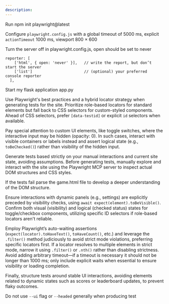 ```yaml
---
description: 
---
```


Run npm init playwright@latest

Configure `playwright.config.js` with a global timeout of 5000 ms, explicit `actionTimeout` 1000 ms, viewport 800 × 600

Turn the server off in playwright.config.js, open should be set to never

```
reporter: [
    ['html', { open: 'never' }],   // write the report, but don’t start the server
    ['list']                       // (optional) your preferred console reporter
  ],
```

Start my flask application app.py

Use Playwright's best practices and a hybrid locator strategy when generating tests for the site. Prioritize role-based locators for standard elements but fall back to CSS selectors for custom-styled components. Ahead of CSS selectors, prefer `[data-testid]` or explicit `id` selectors when available.

Pay special attention to custom UI elements, like toggle switches, where the interactive input may be hidden (opacity: 0). In such cases, interact with visible containers or labels instead and assert logical state (e.g., `toBeChecked()`) rather than visibility of the hidden input.

Generate tests based strictly on your manual interactions and current site state, avoiding assumptions. Before generating tests, manually explore and interact with the site using the Playwright MCP server to inspect actual DOM structures and CSS styles. 

If the tests fail parse the game.html file to develop a deeper understanding of the DOM structure.

Ensure interactions with dynamic panels (e.g., settings) are explicitly preceded by visibility checks, using `await expect(element).toBeVisible()`. Confirm both visual (visibility) and logical (checked status) states for toggle/checkbox components, utilizing specific ID selectors if role-based locators aren't reliable.

Employ Playwright’s auto-waiting assertions (`expect(locator).toHaveText()`, `toHaveCount()`, etc.) and leverage the `.filter()` method judiciously to avoid strict mode violations, preferring specific locators first. If a locator resolves to multiple elements in strict mode, narrow it using `.filter()` or `.nth()` rather than disabling strictness. Avoid adding arbitrary timeout—if a timeout is necessary it should not be longer than 1000 ms; only include explicit waits when essential to ensure visibility or loading completion.

Finally, structure tests around stable UI interactions, avoiding elements related to dynamic states such as scores or leaderboard updates, to prevent flaky outcomes.

Do not use `--ui` flag or `--headed` generally when producing test 